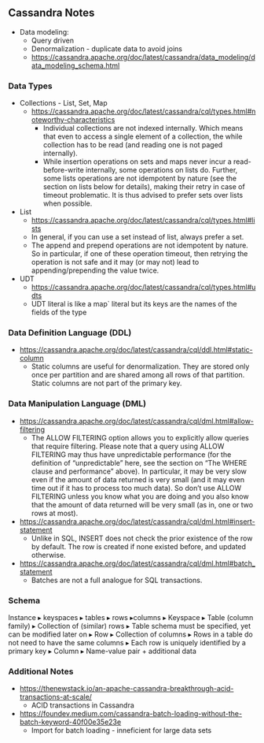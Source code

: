 ## Cassandra Notes
- Data modeling:
  - Query driven
  - Denormalization - duplicate data to avoid joins
  - https://cassandra.apache.org/doc/latest/cassandra/data_modeling/data_modeling_schema.html

### Data Types
- Collections - List, Set, Map
  - https://cassandra.apache.org/doc/latest/cassandra/cql/types.html#noteworthy-characteristics
    - Individual collections are not indexed internally. Which means that even to access a single element of a collection, the while collection has to be read (and reading one is not paged internally).
    - While insertion operations on sets and maps never incur a read-before-write internally, some operations on lists do. Further, some lists operations are not idempotent by nature (see the section on lists below for details), making their retry in case of timeout problematic. It is thus advised to prefer sets over lists when possible.
- List
  - https://cassandra.apache.org/doc/latest/cassandra/cql/types.html#lists
  - In general, if you can use a set instead of list, always prefer a set.
  - The append and prepend operations are not idempotent by nature. So in particular, if one of these operation timeout, then retrying the operation is not safe and it may (or may not) lead to appending/prepending the value twice.
- UDT
  - https://cassandra.apache.org/doc/latest/cassandra/cql/types.html#udts
  - UDT literal is like a map` literal but its keys are the names of the fields of the type


### Data Definition Language (DDL)
- https://cassandra.apache.org/doc/latest/cassandra/cql/ddl.html#static-column
  - Static columns are useful for denormalization. They are stored only once per partition and are shared among all rows of that partition. Static columns are not part of the primary key.


### Data Manipulation Language (DML)
- https://cassandra.apache.org/doc/latest/cassandra/cql/dml.html#allow-filtering
  - The ALLOW FILTERING option allows you to explicitly allow queries that require filtering. Please note that a query using ALLOW FILTERING may thus have unpredictable performance (for the definition of “unpredictable” here, see the section on “The WHERE clause and performance” above). In particular, it may be very slow even if the amount of data returned is very small (and it may even time out if it has to process too much data). So don’t use ALLOW FILTERING unless you know what you are doing and you also know that the amount of data returned will be very small (as in, one or two rows at most).
- https://cassandra.apache.org/doc/latest/cassandra/cql/dml.html#insert-statement
  - Unlike in SQL, INSERT does not check the prior existence of the row by default. The row is created if none existed before, and updated otherwise.
- https://cassandra.apache.org/doc/latest/cassandra/cql/dml.html#batch_statement
  - Batches are not a full analogue for SQL transactions.


### Schema

Instance ▸ keyspaces ▸ tables ▸ rows ▸columns
▸ Keyspace
▸ Table (column family)
  ▸ Collection of (similar) rows
  ▸ Table schema must be specified, yet can be modified later on
▸ Row
  ▸ Collection of columns
  ▸ Rows in a table do not need to have the same columns
  ▸ Each row is uniquely identified by a primary key
▸ Column
  ▸ Name-value pair + additional data


### Additional Notes
- https://thenewstack.io/an-apache-cassandra-breakthrough-acid-transactions-at-scale/
  - ACID transactions in Cassandra
- https://foundev.medium.com/cassandra-batch-loading-without-the-batch-keyword-40f00e35e23e
  - Import for batch loading - inneficient for large data sets